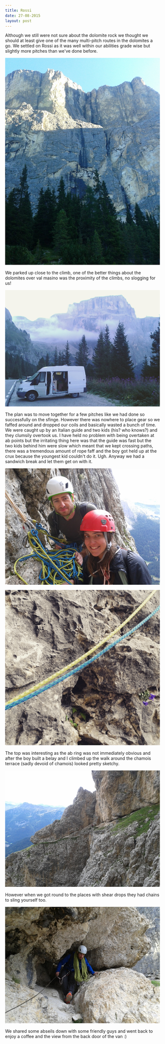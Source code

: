```yaml
---
title: Rossi
date: 27-08-2015
layout: post
---
```


Although we still were not sure about the dolomite rock we thought we should at least give one of the many multi-pitch routes in the dolomites a go. We settled on Rossi as it was well within our abilities grade wise but slightly more pitches than we've done before.

![rossi](/assets/images/rossi/IMG_20150827_075458.jpg)

We parked up close to the climb, one of the better things about the dolomites over val masino was the proximity of the climbs, no slogging for us!

![vanview](/assets/images/rossi/effect-express1440272183740.jpg)

The plan was to move together for a few pitches like we had done so successfully on the sfinge. However there was nowhere to place gear so we faffed around and dropped our coils and basically wasted a bunch of time. We were caught up by an Italian guide and two kids (his? who knows?) and they clumsily overtook us. I have held no problem with being overtaken at ab points but the irritating thing here was that the guide was fast but the two kids behind him were slow which meant that we kept crossing paths, there was a tremendous amount of rope faff and the boy got held up at the crux because the youngest kid couldn't do it. Ugh. Anyway we had a sandwich break and let them get on with it.

![couplesclimb](/assets/images/rossi/IMG_20150822_115600.jpg)

![rope](/assets/images/rossi/IMG_20150823_120909.jpg)

The top was interesting as the ab ring was not immediately obvious and after the boy built a belay and I climbed up the walk around the chamois terrace (sadly devoid of chamois) looked pretty sketchy.

![chamoisterrace](/assets/images/rossi/IMG_20150822_134948.jpg)

However when we got round to the places with shear drops they had chains to sling yourself too.

![chainedin](/assets/images/rossi/IMG_20150822_140111.jpg)

We shared some abseils down with some friendly guys and went back to enjoy a coffee and the view from the back door of the van :)
